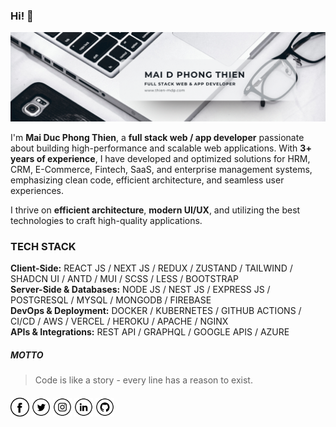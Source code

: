 ### Hi! 👋

<img src="https://raw.githubusercontent.com/thienmdp/thienmdp/main/public/assets/banner.png" alt="Banner about Mai Duc Phong Thien">

I'm **Mai Duc Phong Thien**, a **full stack web / app developer** passionate about building high-performance and scalable web applications. With **3+ years of experience**, I have developed and optimized solutions for HRM, CRM, E-Commerce, Fintech, SaaS, and enterprise management systems, emphasizing clean code, efficient architecture, and seamless user experiences.

I thrive on **efficient architecture**, **modern UI/UX**, and utilizing the best technologies to craft high-quality applications.

### TECH STACK

**Client-Side:** REACT JS / NEXT JS / REDUX / ZUSTAND / TAILWIND / SHADCN UI / ANTD / MUI / SCSS / LESS / BOOTSTRAP  
**Server-Side & Databases:** NODE JS / NEST JS / EXPRESS JS / POSTGRESQL / MYSQL / MONGODB / FIREBASE  
**DevOps & Deployment:** DOCKER / KUBERNETES / GITHUB ACTIONS / CI/CD / AWS / VERCEL / HEROKU / APACHE / NGINX  
**APIs & Integrations:** REST API / GRAPHQL / GOOGLE APIS / AZURE

##### MOTTO

> Code is like a story - every line has a reason to exist.

####

<a href="https://www.facebook.com/maidphongthien" target="_blank"><img src="https://raw.githubusercontent.com/thienmdp/thienmdp/main/public/assets/fb.png" alt="Facebook" width="30"></a>
<a href="https://twitter.com/thien_mdp" target="_blank"><img src="https://raw.githubusercontent.com/thienmdp/thienmdp/main/public/assets/tw.png" alt="Twitter" width="30"></a>
<a href="https://www.instagram.com/m.dpt_/" target="_blank"><img src="https://raw.githubusercontent.com/thienmdp/thienmdp/main/public/assets/ig.png" alt="Instagram" width="30"></a>
<a href="https://www.linkedin.com/in/thienmdp/" target="_blank"><img src="https://raw.githubusercontent.com/thienmdp/thienmdp/main/public/assets/in.png" alt="LinkedIn" width="30"></a>
<a href="https://github.com/thienmdp" target="_blank"><img src="https://raw.githubusercontent.com/thienmdp/thienmdp/main/public/assets/git.png" alt="GitHub" width="30"></a>
